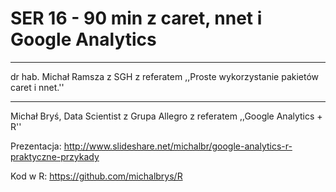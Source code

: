 # SER 16 - 90 min z caret, nnet i Google Analytics


-----

dr hab. Michał Ramsza z SGH z referatem ,,Proste wykorzystanie pakietów caret i nnet.'' 



-----

Michał Bryś, Data Scientist z Grupa Allegro z referatem ,,Google Analytics + R''

Prezentacja:
http://www.slideshare.net/michalbr/google-analytics-r-praktyczne-przykady

Kod w R:
https://github.com/michalbrys/R
